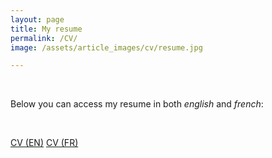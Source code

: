 ```yaml
---
layout: page
title: My resume
permalink: /CV/
image: /assets/article_images/cv/resume.jpg

---
```


&nbsp;

Below you can access my resume in both *english* and *french*:

&nbsp;

<div class="button-container">
	<a href="https://manuneuro.github.io/EmmanuelCalvet/assets/cv/CV_Emmanuel_Calvet__EN.pdf" class="custombutton">CV (EN)</a>
	<a href="https://manuneuro.github.io/EmmanuelCalvet/assets/cv/CV_Emmanuel_Calvet__FR.pdf" class="custombutton">CV (FR)</a>
</div>

&nbsp;
&nbsp;
&nbsp;
&nbsp;
&nbsp;